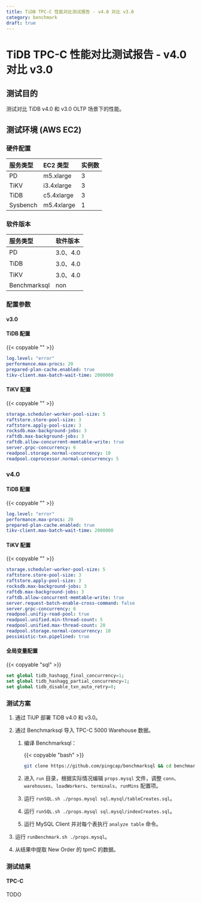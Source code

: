 ```yaml
---
title: TiDB TPC-C 性能对比测试报告 - v4.0 对比 v3.0
category: benchmark
draft: true
---
```


# TiDB TPC-C 性能对比测试报告 - v4.0 对比 v3.0

## 测试目的

测试对比 TiDB v4.0 和 v3.0 OLTP 场景下的性能。

## 测试环境 (AWS EC2)

### 硬件配置

| 服务类型   | EC2 类型   |    实例数  |
|:----------|:----------|:----------|
| PD        | m5.xlarge |     3     |
| TiKV      | i3.4xlarge|     3     |
| TiDB      | c5.4xlarge|     3     |
| Sysbench  | m5.4xlarge|     1     |

### 软件版本

| 服务类型   | 软件版本    |
|:----------|:-----------|
| PD        | 3.0、4.0   |
| TiDB      | 3.0、4.0   |
| TiKV      | 3.0、4.0   |
| Benchmarksql  | non     |

### 配置参数

#### v3.0

#### TiDB 配置

{{< copyable "" >}}

```yaml
log.level: "error"
performance.max-procs: 20
prepared-plan-cache.enabled: true
tikv-client.max-batch-wait-time: 2000000
```

#### TiKV 配置

{{< copyable "" >}}

```yaml
storage.scheduler-worker-pool-size: 5
raftstore.store-pool-size: 3
raftstore.apply-pool-size: 3
rocksdb.max-background-jobs: 3
raftdb.max-background-jobs: 3
raftdb.allow-concurrent-memtable-write: true
server.grpc-concurrency: 6
readpool.storage.normal-concurrency: 10
readpool.coprocessor.normal-concurrency: 5
```

### v4.0

#### TiDB 配置

{{< copyable "" >}}

```yaml
log.level: "error"
performance.max-procs: 20
prepared-plan-cache.enabled: true
tikv-client.max-batch-wait-time: 2000000
```

#### TiKV 配置

{{< copyable "" >}}

```yaml
storage.scheduler-worker-pool-size: 5
raftstore.store-pool-size: 3
raftstore.apply-pool-size: 3
rocksdb.max-background-jobs: 3
raftdb.max-background-jobs: 3
raftdb.allow-concurrent-memtable-write: true
server.request-batch-enable-cross-command: false
server.grpc-concurrency: 6
readpool.unifiy-read-pool: true
readpool.unified.min-thread-count: 5
readpool.unified.max-thread-count: 20
readpool.storage.normal-concurrency: 10
pessimistic-txn.pipelined: true
```

#### 全局变量配置

{{< copyable "sql" >}}

```sql
set global tidb_hashagg_final_concurrency=1;
set global tidb_hashagg_partial_concurrency=1;
set global tidb_disable_txn_auto_retry=0;
```

### 测试方案

1. 通过 TiUP 部署 TiDB v4.0 和 v3.0。

2. 通过 Benchmarksql 导入 TPC-C 5000 Warehouse 数据。

    1. 编译 Benchmarksql：

        {{< copyable "bash" >}}

        ```bash
        git clone https://github.com/pingcap/benchmarksql && cd benchmarksql && ant
        ```

    2. 进入 `run` 目录，根据实际情况编辑 `props.mysql` 文件，调整 `conn`、`warehouses`、`loadWorkers`、`terminals`、`runMins` 配置项。

    3. 运行 `runSQL.sh ./props.mysql sql.mysql/tableCreates.sql`。

    4. 运行 `runSQL.sh ./props.mysql sql.mysql/indexCreates.sql`。

    5. 运行 MySQL Client 并对每个表执行 `analyze table` 命令。

3. 运行 `runBenchmark.sh ./props.mysql`。

4. 从结果中提取 New Order 的 tpmC 的数据。

### 测试结果

#### TPC-C

TODO
<!-- ![TPC-C](/media/tpcc_v4vsv3.png) -->
